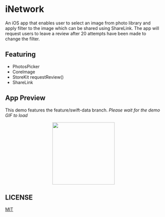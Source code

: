 # iNetwork
An iOS app that enables user to select an image from photo library and apply filter to the image which can be shared using ShareLink. The app will request users to leave a review after 20 attempts have been made to change the filter.
## Featuring
- PhotosPicker
- CoreImage
- StoreKit requestReview()
- ShareLink
## App Preview
This demo features the feature/swift-data branch.
*Please wait for the demo GIF to load*
<p align="center">
  <img src="GIF/demo.gif" width="200">
</p>

## LICENSE

[MIT](LICENSE)

